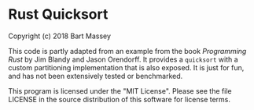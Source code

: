 # Rust Quicksort
Copyright (c) 2018 Bart Massey

This code is partly adapted from an example from the book
*Programming Rust* by Jim Blandy and Jason Orendorff.
It provides a `quicksort` with a custom partitioning
implementation that is also exposed. It is just for fun,
and has not been extensively tested or benchmarked.

This program is licensed under the "MIT License".
Please see the file LICENSE in the source
distribution of this software for license terms.
